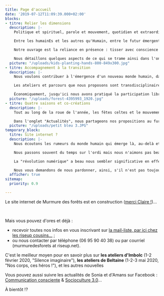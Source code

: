 ```yaml
---
title: Page d'accueil
date: '2019-07-12T11:09:39.000+02:00'
blocks:
- titre: Relier les dimensions
  description: |-
    Politique et spirituel, parole et mouvement, quotidien et extraordinaire, engagements dans l'action concrète ou la réflexion, le silence et la célébration, l'écologie pratique et l'écologie profonde...

    Entre les humainEs et les autres qu'Humain, entre le futur émergent et l'attention au sens de nos histoires...

    Notre ouvrage est la reliance en présence : tisser avec conscience le complexe écheveau du réel, fils entremêlés.

    Nous détaillons quelques aspects de ce qui se trame ainsi dans l'onglet "Articles".
  picture: "/uploads/kids-planting-hands-800-849x300.jpg"
- titre: Accompagnement à la transition
  description: |-
    Nous voulons contribuer à l'émergence d'un nouveau monde humain, dans toutes les dimensions d'une culture écologique et sociale saine - telles qu'elles apparaissent par exemple dans la fleur de la permaculture (alimentation, habitat, santé, économie, arts, technologies, etc.) - en développant notre sensibilité, en approfondissant notre intelligence des relations et notre compréhension du Vivant.

    Les ateliers et parcours que nous proposons sont transdisciplinaires et expérientiels. Le vécu collectif nous semble aussi important que les approches formelles. Nous veillons à l'équivalence, et à tenir une posture de co-facilitation ajustée aux réels besoins en présence.

    Économiquement, jusqu'ici nous avons pratiqué la participation libre et consciente avec bonheur."
  picture: "/uploads/forest-4395993_1920.jpg"
- titre: Quatre saisons et co-créations
  description: |-
    Tout au long de la roue de l'année, les fêtes celtes et le mouvement de la nature nous inspirent. Imbolc, Beltaine, Lugnasad & Samain, parfois les solstices ou les équinoxes : nous proposons des cercles et des ateliers ajustés à ces dates et aussi d'autres, à d'autres moments, et des ateliers, rencontres ou parcours spécifiques adaptés aux groupes auprès desquels nous travaillons.

    Dans l'onglet "Actualités", nous partageons nos propositions au fur et à mesure (en principe), et les archives demeurent pour se faire une idée de ce qui déjà a eu lieu.
  picture: "/uploads/petit bleu 3.JPG"
temporary_block:
  titre: Site internet ?
  description: |-
    Nous écoutons les rumeurs du monde humain qui émerge là, au-delà et de toutes parts...

    Nous passons souvent du temps sur l'ordi mais nous n'aimons pas beaucoup ça au fond : nos cœurs nous appellent ailleurs.

    La "révolution numérique" a beau nous sembler significative en effet dans l'histoire de l'humanité, ça n'est pas une évidence pour nous de faire un site internet, en fait.

    Nous vous demandons de nous pardonner, ainsi, s'il n'est pas toujours à jour, ou si certaines formules ne sont pas aussi ajustées que nous le souhaiterions. À bientôt peut-être dans le monde en vrai !
  afficher: true
sitemap:
  priority: 0.9

---
```

Le site internet de Murmure des forêts est en construction ([merci Claire !](https://www.lassembleuse.fr/))...


<br>

Mais vous pouvez d'ores et déjà :
- recevoir toutes nos infos en vous inscrivant sur [la mail-liste, par ici chez les riseup cousins...](https://lists.riseup.net/www/info/murmuredesforets)  ;
- ou nous contacter par téléphone (06 95 90 40 38) ou par courriel (murmuredesforets at riseup.net).


C'est le meilleur moyen pour en savoir plus sur **les ateliers d'Imbolc** (1-2 février 2020, "Silence imaginaire"), **les ateliers de Beltaine** (1-2-3 mai 2020, "Nos corps, ces héros !"), et les autres nouvelles


Vous pouvez aussi suivre les actualités de Sonia et d'Amans sur Facebook : [Communication consciente](https://www.facebook.com/communiquerenconscience/) & [Socioculture 3.0](https://www.facebook.com/Socioculture3.0/)...


À bientôt !?